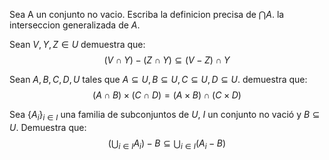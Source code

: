 Sea A un conjunto no vacio. Escriba la definicion precisa de $\bigcap A$. la interseccion generalizada de $A$.

Sean $V,Y,Z \in U$ demuestra que:
$$
(V \cap Y)-(Z \cap Y) \subseteq (V-Z) \cap Y
$$

Sean $A,B,C,D,U$ tales que $A \subseteq U, B \subseteq U, C \subseteq U, D \subseteq U$. demuestra que:
$$
(A \cap B) × (C \cap D) = (A × B) \cap (C × D)
$$

Sea $\{A_i\}_{i \in I}$ una familia de subconjuntos de $U$, $I$ un conjunto no vació y $B \subseteq U$. Demuestra que:
$$
(\bigcup_{i \in I} A_i) - B \subseteq \bigcup_{i \in I} (A_i - B)
$$
